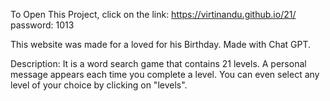 To Open This Project, click on the link:
https://virtinandu.github.io/21/
password: 1013

This website was made for a loved for his Birthday.
Made with Chat GPT.

Description:
It is a word search game that contains 21 levels. 
A personal message appears each time you complete a level.
You can even select any level of your choice by clicking on "levels". 
